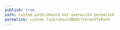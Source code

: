 ```yaml
---
publish: true
path: custom path/should not overwrite permalink
permalink: custom link/shouldBeDifferentToPath
---
```

